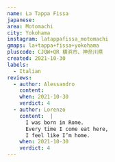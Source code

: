 ```yaml
---
name: La Tappa Fissa
japanese:
area: Motomachi
city: Yokohama
instagram: latappafissa_motomachi
gmaps: la+tappa+fissa+yokohama
pluscode: CJQW+QR 横浜市、神奈川県
created: 2021-10-30
labels:
  - Italian
reviews:
  - author: Alessandro
    content:
    when: 2021-10-30
    verdict: 4
  - author: Lorenzo
    content:  |
      I was born in Rome.
      Every time I come eat here,
      I feel like I’m home.
    when: 2021-10-30
    verdict: 4
---
```

